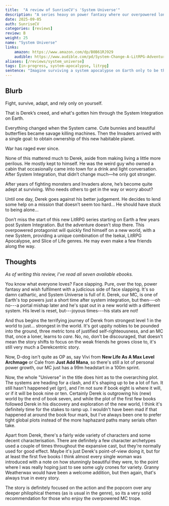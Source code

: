 ```yaml
---
title:  "A review of SunriseCV's 'System Universe'"
description: "A series heavy on power fantasy where our overpowered loner, Derek, actually makes friends for the first time."
date: 2025-09-05
auth: SunriseCV
categories: [reviews]
review: B
weight: 25
name: "System Universe"
links:
    amazon: https://www.amazon.com/dp/B0B61RJ929
    audible: https://www.audible.com/pd/System-Change-A-LitRPG-Adventure-Audiobook/B0BH9FDKP8
aliases: [/reviews/system_universe]
tags: [in-progress, system-apocalypse, litrpg]
sentence: "Imagine surviving a system apocalypse on Earth only to be thrown into another world at level 1."
---
```



## Blurb

Fight, survive, adapt, and rely only on yourself.

That is Derek’s creed, and what's gotten him through the System Integration on Earth.

Everything changed when the System came. Cute bunnies and beautiful butterflies became savage killing machines. Then the Invaders arrived with a single goal: to obtain ownership of this new habitable planet.

War has raged ever since.

None of this mattered much to Derek, aside from making living a little more perilous. He mostly kept to himself. He was the weird guy who owned a cabin that occasionally came into town for a drink and light conversation. After System Integration, that didn’t change much—he only got stronger.

After years of fighting monsters and Invaders alone, he’s become quite adept at surviving. Who needs others to get in the way or worry about?

Until one day, Derek goes against his better judgement. He decides to lend some help on a mission that doesn’t seem too hard… He should have stuck to being alone…

Don’t miss the start of this new LitRPG series starting on Earth a few years post System Integration. But the adventure doesn’t stop there. This overpowered protagonist will quickly find himself on a new world, with a new System, providing a unique combination of the Isekai, LitRPG Apocalypse, and Slice of Life genres. He may even make a few friends along the way.


## Thoughts

*As of writing this review, I've read all seven available ebooks.*

You know what everyone loves? Face slapping. Pure, over the top, power fantasy and wish fulfilment with a judicious side of face slapping. It's so damn cathartic, and System Universe is full of it. Derek, our MC, is one of Earth's top powers just a short time after system integration, but then---oh no---a portal mishap later and he's spat out in a new world with a different system. His level is reset, but---joyous times---his stats are not!

And thus begins the terrifying journey of Derek from strongest level 1 in the world to just... strongest in the world. It's got uppity nobles to be pounded into the ground, three metric tons of justified self-righteousness, and an MC that, once a loner, learns to *care*. No, no, don't be discouraged, that doesn't mean the story shifts to focus on the weak friends he grows close to, it's still very much a Derekcentric story.

Now, D-dog isn't quite as OP as, say Vivi from **New Life As A Max Level Archmage** or Cale from **Just Add Mana**, so there's still a lot of personal power growth, our MC just has a 99m headstart in a 100m sprint.

Now, the whole "Universe" in the title does hint as to the overarching plot. The systems are heading for a clash, and it's shaping up to be a lot of fun. It still hasn't happened yet (grr), and I'm not sure if book eight is where it will, or if it will be book nine or ten. Certainly Derek is outgrowing his (new) world by the end of book seven, and while the plot of the first few books followed Derek in his discovery and exploration of the new world, I think it's definitely time for the stakes to ramp up. I wouldn't have been mad if that happened at around the book four mark, but I've always been one to prefer tight global plots instead of the more haphazard paths many serials often take.

Apart from Derek, there's a fairly wide variety of characters and some decent characterisation. There are definitely a few character archetypes used a couple of times throughout the expansive cast, but they're normally used for good effect. Maybe it's just Derek's point-of-view doing it, but for at least the first five books I think almost every single woman was introduced with a note on how stunningly beautiful they were, to the point where I was really hoping just to see some ugly crones for variety. Granny Weatherwax would have been a welcome addition, but then again, that's always true in every story.

The story is definitely focused on the action and the popcorn over any deeper philophical themes (as is usual in the genre), so its a very solid recommendation for those who enjoy the overpowered MC trope.